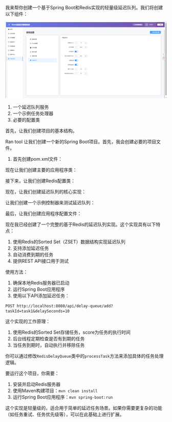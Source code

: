 我来帮你创建一个基于Spring Boot和Redis实现的轻量级延迟队列。我们将创建以下组件：

![img_1.png](./img_1.png)

1. 一个延迟队列服务
2. 一个示例任务处理器
3. 必要的配置类

首先，让我们创建项目的基本结构。


Ran tool
让我们创建一个新的Spring Boot项目。首先，我会创建必要的项目文件。

1. 首先创建pom.xml文件：

现在让我们创建主要的应用程序类：

接下来，让我们创建Redis配置类：

现在，让我们创建延迟队列的核心实现：

让我们创建一个示例控制器来测试延迟队列：

最后，让我们创建应用程序配置文件：

现在我已经创建了一个完整的基于Redis的延迟队列实现。这个实现具有以下特点：

1. 使用Redis的Sorted Set（ZSET）数据结构实现延迟队列
2. 支持添加延迟任务
3. 自动消费到期的任务
4. 提供REST API接口用于测试

使用方法：

1. 确保本地Redis服务器已启动
2. 运行Spring Boot应用程序
3. 使用以下API添加延迟任务：
```
POST http://localhost:8080/api/delay-queue/add?taskId=task1&delaySeconds=10
```

这个实现的工作原理：

1. 使用Redis的Sorted Set存储任务，score为任务的执行时间
2. 后台线程定期检查是否有到期的任务
3. 当任务到期时，自动执行并移除任务

你可以通过修改`RedisDelayQueue`类中的`processTask`方法来添加具体的任务处理逻辑。

要运行这个项目，你需要：

1. 安装并启动Redis服务器
2. 使用Maven构建项目：`mvn clean install`
3. 运行Spring Boot应用程序：`mvn spring-boot:run`

这个实现是轻量级的，适合用于简单的延迟任务场景。如果你需要更复杂的功能（如任务重试、任务优先级等），可以在此基础上进行扩展。
